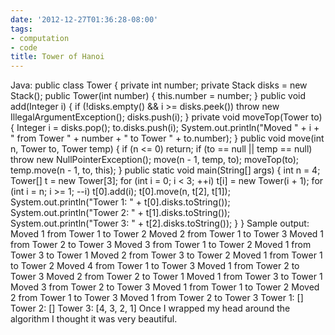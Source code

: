 ```yaml
---
date: '2012-12-27T01:36:28-08:00'
tags:
- computation
- code
title: Tower of Hanoi
---
```


Java: public class Tower { private int number; private Stack disks = new Stack(); public Tower(int number) { this.number = number; } public void add(Integer i) { if (!disks.empty() && i >= disks.peek()) throw new IllegalArgumentException(); disks.push(i); } private void moveTop(Tower to) { Integer i = disks.pop(); to.disks.push(i); System.out.println("Moved " + i + " from Tower " + number + " to Tower " + to.number); } public void move(int n, Tower to, Tower temp) { if (n <= 0) return; if (to == null || temp == null) throw new NullPointerException(); move(n - 1, temp, to); moveTop(to); temp.move(n - 1, to, this); } public static void main(String[] args) { int n = 4; Tower[] t = new Tower[3]; for (int i = 0; i < 3; ++i) t[i] = new Tower(i + 1); for (int i = n; i >= 1; --i) t[0].add(i); t[0].move(n, t[2], t[1]); System.out.println("Tower 1: " + t[0].disks.toString()); System.out.println("Tower 2: " + t[1].disks.toString()); System.out.println("Tower 3: " + t[2].disks.toString()); } } Sample output: Moved 1 from Tower 1 to Tower 2 Moved 2 from Tower 1 to Tower 3 Moved 1 from Tower 2 to Tower 3 Moved 3 from Tower 1 to Tower 2 Moved 1 from Tower 3 to Tower 1 Moved 2 from Tower 3 to Tower 2 Moved 1 from Tower 1 to Tower 2 Moved 4 from Tower 1 to Tower 3 Moved 1 from Tower 2 to Tower 3 Moved 2 from Tower 2 to Tower 1 Moved 1 from Tower 3 to Tower 1 Moved 3 from Tower 2 to Tower 3 Moved 1 from Tower 1 to Tower 2 Moved 2 from Tower 1 to Tower 3 Moved 1 from Tower 2 to Tower 3 Tower 1: [] Tower 2: [] Tower 3: [4, 3, 2, 1] Once I wrapped my head around the algorithm I thought it was very beautiful.
